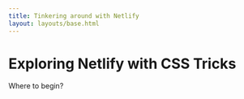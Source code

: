 ```yaml
---
title: Tinkering around with Netlify
layout: layouts/base.html
---
```


# Exploring Netlify with CSS Tricks

Where to begin?
